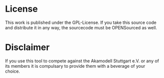 # License

This work is published under the GPL-License. If you take this source code and distribute it in any way, the sourcecode must be OPENSourced as well.

# Disclaimer

If you use this tool to compete against the Akamodell Stuttgart e.V. or any of its members it is compulsary to provide them with a beverage of your choice. 